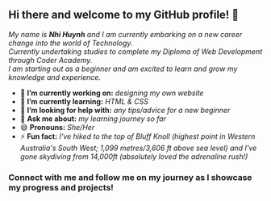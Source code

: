 ## **Hi there and welcome to my GitHub profile! 👋**  

_My name is **Nhi Huynh** and I am currently embarking on a new career change into the world of Technology.  
Currently undertaking studies to complete my Diploma of Web Development through Coder Academy.  
I am starting out as a beginner and am excited to learn and grow my knowledge and experience._  
  
  
+ 🔭 **I’m currently working on:** _designing my own website_
+ 🌱 **I’m currently learning:** _HTML & CSS_  
+ 🤔 **I’m looking for help with:** _any tips/advice for a new beginner_  
+ 💬 **Ask me about:** _my learning journey so far_  
+ 😄 **Pronouns:** _She/Her_  
+ ⚡ **Fun fact:** _I've hiked to the top of Bluff Knoll (highest point in Western Australia's South West; 1,099 metres/3,606 ft above sea level) and I've gone skydiving from 14,000ft (absolutely loved the adrenaline rush!)_

  
### Connect with me and follow me on my journey as I showcase my progress and projects!  


<!--
**gigglycodes/gigglycodes** is a ✨ _special_ ✨ repository because its `README.md` (this file) appears on your GitHub profile.

Here are some ideas to get you started:

- 🔭 I’m currently working on ...
- 🌱 I’m currently learning ...
- 👯 I’m looking to collaborate on ...
- 🤔 I’m looking for help with ...
- 💬 Ask me about ...
- 📫 How to reach me: ...
- 😄 Pronouns: ...
- ⚡ Fun fact: ...
-->
